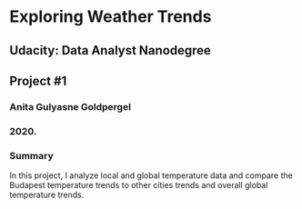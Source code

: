 


# Exploring Weather Trends 


## Udacity: Data Analyst Nanodegree

## Project #1

### Anita Gulyasne Goldpergel
### 2020.



### Summary
In this project, I analyze local and global temperature data and compare the Budapest temperature trends to other cities trends and overall global temperature trends.


